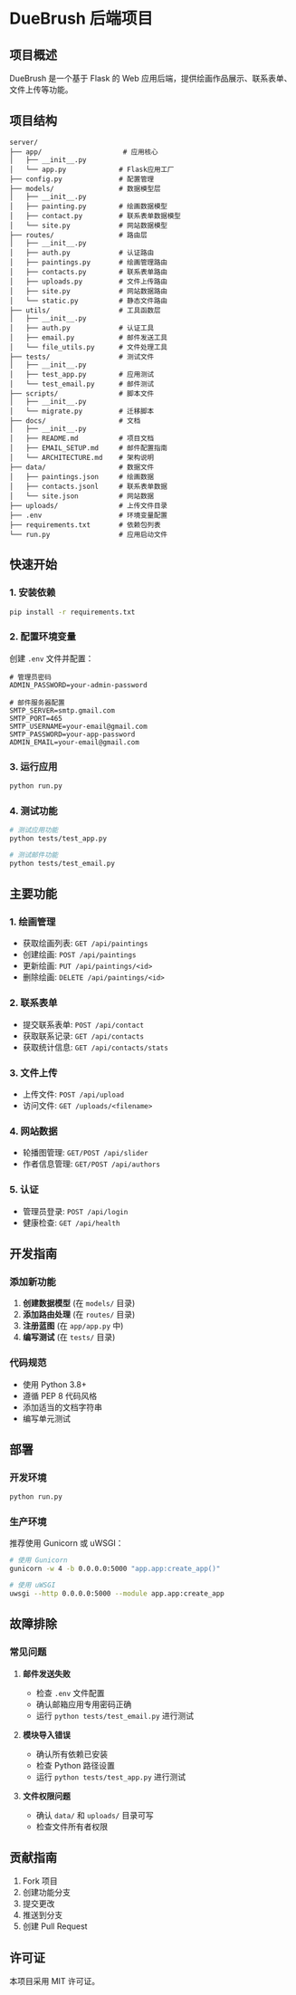 # DueBrush 后端项目

## 项目概述

DueBrush 是一个基于 Flask 的 Web 应用后端，提供绘画作品展示、联系表单、文件上传等功能。

## 项目结构

```
server/
├── app/                    # 应用核心
│   ├── __init__.py
│   └── app.py             # Flask应用工厂
├── config.py              # 配置管理
├── models/                # 数据模型层
│   ├── __init__.py
│   ├── painting.py        # 绘画数据模型
│   ├── contact.py         # 联系表单数据模型
│   └── site.py            # 网站数据模型
├── routes/                # 路由层
│   ├── __init__.py
│   ├── auth.py            # 认证路由
│   ├── paintings.py       # 绘画管理路由
│   ├── contacts.py        # 联系表单路由
│   ├── uploads.py         # 文件上传路由
│   ├── site.py            # 网站数据路由
│   └── static.py          # 静态文件路由
├── utils/                 # 工具函数层
│   ├── __init__.py
│   ├── auth.py            # 认证工具
│   ├── email.py           # 邮件发送工具
│   └── file_utils.py      # 文件处理工具
├── tests/                 # 测试文件
│   ├── __init__.py
│   ├── test_app.py        # 应用测试
│   └── test_email.py      # 邮件测试
├── scripts/               # 脚本文件
│   ├── __init__.py
│   └── migrate.py         # 迁移脚本
├── docs/                  # 文档
│   ├── __init__.py
│   ├── README.md          # 项目文档
│   ├── EMAIL_SETUP.md     # 邮件配置指南
│   └── ARCHITECTURE.md    # 架构说明
├── data/                  # 数据文件
│   ├── paintings.json     # 绘画数据
│   ├── contacts.jsonl     # 联系表单数据
│   └── site.json          # 网站数据
├── uploads/               # 上传文件目录
├── .env                   # 环境变量配置
├── requirements.txt       # 依赖包列表
└── run.py                 # 应用启动文件
```

## 快速开始

### 1. 安装依赖

```bash
pip install -r requirements.txt
```

### 2. 配置环境变量

创建 `.env` 文件并配置：

```env
# 管理员密码
ADMIN_PASSWORD=your-admin-password

# 邮件服务器配置
SMTP_SERVER=smtp.gmail.com
SMTP_PORT=465
SMTP_USERNAME=your-email@gmail.com
SMTP_PASSWORD=your-app-password
ADMIN_EMAIL=your-email@gmail.com
```

### 3. 运行应用

```bash
python run.py
```

### 4. 测试功能

```bash
# 测试应用功能
python tests/test_app.py

# 测试邮件功能
python tests/test_email.py
```

## 主要功能

### 1. 绘画管理
- 获取绘画列表: `GET /api/paintings`
- 创建绘画: `POST /api/paintings`
- 更新绘画: `PUT /api/paintings/<id>`
- 删除绘画: `DELETE /api/paintings/<id>`

### 2. 联系表单
- 提交联系表单: `POST /api/contact`
- 获取联系记录: `GET /api/contacts`
- 获取统计信息: `GET /api/contacts/stats`

### 3. 文件上传
- 上传文件: `POST /api/upload`
- 访问文件: `GET /uploads/<filename>`

### 4. 网站数据
- 轮播图管理: `GET/POST /api/slider`
- 作者信息管理: `GET/POST /api/authors`

### 5. 认证
- 管理员登录: `POST /api/login`
- 健康检查: `GET /api/health`

## 开发指南

### 添加新功能

1. **创建数据模型** (在 `models/` 目录)
2. **添加路由处理** (在 `routes/` 目录)
3. **注册蓝图** (在 `app/app.py` 中)
4. **编写测试** (在 `tests/` 目录)

### 代码规范

- 使用 Python 3.8+
- 遵循 PEP 8 代码风格
- 添加适当的文档字符串
- 编写单元测试

## 部署

### 开发环境

```bash
python run.py
```

### 生产环境

推荐使用 Gunicorn 或 uWSGI：

```bash
# 使用 Gunicorn
gunicorn -w 4 -b 0.0.0.0:5000 "app.app:create_app()"

# 使用 uWSGI
uwsgi --http 0.0.0.0:5000 --module app.app:create_app
```

## 故障排除

### 常见问题

1. **邮件发送失败**
   - 检查 `.env` 文件配置
   - 确认邮箱应用专用密码正确
   - 运行 `python tests/test_email.py` 进行测试

2. **模块导入错误**
   - 确认所有依赖已安装
   - 检查 Python 路径设置
   - 运行 `python tests/test_app.py` 进行测试

3. **文件权限问题**
   - 确认 `data/` 和 `uploads/` 目录可写
   - 检查文件所有者权限

## 贡献指南

1. Fork 项目
2. 创建功能分支
3. 提交更改
4. 推送到分支
5. 创建 Pull Request

## 许可证

本项目采用 MIT 许可证。
